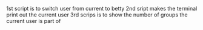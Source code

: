 1st script is to switch user from current to betty
2nd sript makes the terminal print out the current user
3rd scrips is to show the number of groups the current user is part of
